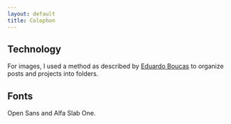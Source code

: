 ```yaml
---
layout: default
title: Colophon
---
```


## Technology

For images, I used a method as described by [Eduardo Boucas](https://eduardoboucas.com/blog/2014/12/07/including-and-managing-images-in-jekyll.html) to organize posts and projects into folders.


## Fonts

Open Sans and Alfa Slab One.